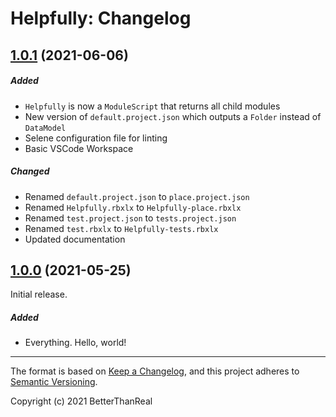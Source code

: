 # Helpfully: Changelog

## [1.0.1](https://github.com/BetterThanReal/Helpfully/releases/tag/1.0.1) (2021-06-06)

##### Added
- `Helpfully` is now a `ModuleScript` that returns all child modules
- New version of `default.project.json` which outputs a `Folder` instead of `DataModel`
- Selene configuration file for linting
- Basic VSCode Workspace

##### Changed
- Renamed `default.project.json` to `place.project.json`
- Renamed `Helpfully.rbxlx` to `Helpfully-place.rbxlx`
- Renamed `test.project.json` to `tests.project.json`
- Renamed `test.rbxlx` to `Helpfully-tests.rbxlx`
- Updated documentation

## [1.0.0](https://github.com/BetterThanReal/Helpfully/releases/tag/1.0.0) (2021-05-25)
Initial release.

##### Added
- Everything.  Hello, world!

---
The format is based on [Keep a Changelog](https://keepachangelog.com/en/1.0.0/),
and this project adheres to [Semantic Versioning](https://semver.org/spec/v2.0.0.html).

Copyright (c) 2021 BetterThanReal
